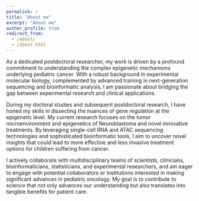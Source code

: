 ```yaml
---
permalink: /
title: "About me"
excerpt: "About me"
author_profile: true
redirect_from: 
  - /about/
  - /about.html
---
```



As a dedicated postdoctoral researcher, my work is driven by a profound commitment to understanding the complex epigenetic mechanisms underlying pediatric cancer. With a robust background in experimental molecular biology, complemented by advanced training in next-generation sequencing and bioinformatic analysis, I am passionate about bridging the gap between experimental research and clinical applications.

During my doctoral studies and subsequent postdoctoral research, I have honed my skills in dissecting the nuances of gene regulation at the epigenetic level. My current research focuses on the tumor microenvironment and epigenetics of Neuroblastoma and novel innovative treatments. By leveraging single-cell RNA and ATAC sequencing technologies and sophisticated bioinformatic tools, I aim to uncover novel insights that could lead to more effective and less invasive treatment options for children suffering from cancer.

I actively collaborate with multidisciplinary teams of scientists, clinicians, bioinformaticians, statisticians, and experimental researchers, and am eager to engage with potential collaborators or institutions interested in making significant advances in pediatric oncology. My goal is to contribute to science that not only advances our understanding but also translates into tangible benefits for patient care.


